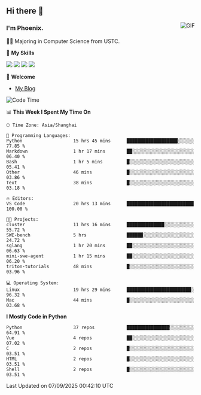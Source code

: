 ## Hi there 👋
<img align="right" alt="GIF" src="https://raw.githubusercontent.com/JoeyBling/JoeyBling/master/pic/pusheencode.gif" />

### I'm Phoenix.

👨‍🎓 Majoring in Computer Science from USTC.

🌟 **My Skills**

![](https://img.shields.io/badge/-Python-3e74a2?style=flat-square&logo=Python&logoColor=fff)
![](https://img.shields.io/badge/-C++-9f62a5?style=flat&logo=cplusplus&logoColor=white)
![](https://img.shields.io/badge/-Linux-185886?style=flat-square&logo=Linux&logoColor=fff)
![](https://img.shields.io/badge/-Rust-ff4136?style=flat-square&logo=Rust&logoColor=fff)

💬 **Welcome**

- [My Blog](https://ysy-phoenix.github.io/)

<!--START_SECTION:waka-->
![Code Time](http://img.shields.io/badge/Code%20Time-1%2C841%20hrs%2052%20mins-blue)

📊 **This Week I Spent My Time On** 

```text
🕑︎ Time Zone: Asia/Shanghai

💬 Programming Languages: 
Python                   15 hrs 45 mins      ███████████████████░░░░░░   77.85 % 
Markdown                 1 hr 17 mins        ██░░░░░░░░░░░░░░░░░░░░░░░   06.40 % 
Bash                     1 hr 5 mins         █░░░░░░░░░░░░░░░░░░░░░░░░   05.41 % 
Other                    46 mins             █░░░░░░░░░░░░░░░░░░░░░░░░   03.86 % 
Text                     38 mins             █░░░░░░░░░░░░░░░░░░░░░░░░   03.18 % 

🔥 Editors: 
VS Code                  20 hrs 13 mins      █████████████████████████   100.00 % 

🐱‍💻 Projects: 
cluster                  11 hrs 16 mins      ██████████████░░░░░░░░░░░   55.72 % 
SWE-bench                5 hrs               ██████░░░░░░░░░░░░░░░░░░░   24.72 % 
sglang                   1 hr 20 mins        ██░░░░░░░░░░░░░░░░░░░░░░░   06.63 % 
mini-swe-agent           1 hr 15 mins        ██░░░░░░░░░░░░░░░░░░░░░░░   06.20 % 
triton-tutorials         48 mins             █░░░░░░░░░░░░░░░░░░░░░░░░   03.96 % 

💻 Operating System: 
Linux                    19 hrs 29 mins      ████████████████████████░   96.32 % 
Mac                      44 mins             █░░░░░░░░░░░░░░░░░░░░░░░░   03.68 % 
```

**I Mostly Code in Python** 

```text
Python                   37 repos            ████████████████░░░░░░░░░   64.91 % 
Vue                      4 repos             ██░░░░░░░░░░░░░░░░░░░░░░░   07.02 % 
C                        2 repos             █░░░░░░░░░░░░░░░░░░░░░░░░   03.51 % 
HTML                     2 repos             █░░░░░░░░░░░░░░░░░░░░░░░░   03.51 % 
Shell                    2 repos             █░░░░░░░░░░░░░░░░░░░░░░░░   03.51 % 
```




 Last Updated on 07/09/2025 00:42:10 UTC
<!--END_SECTION:waka-->

<!--
**ysy-phoenix/ysy-phoenix** is a ✨ _special_ ✨ repository because its `README.md` (this file) appears on your GitHub profile.

Here are some ideas to get you started:

- 🔭 I’m currently working on ...
- 🌱 I’m currently learning ...
- 👯 I’m looking to collaborate on ...
- 🤔 I’m looking for help with ...
- 💬 Ask me about ...
- 📫 How to reach me: ...
- 😄 Pronouns: ...
- ⚡ Fun fact: ...
-->
